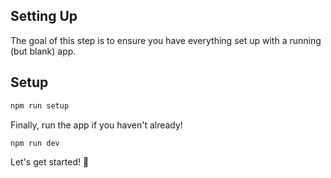 ## Setting Up

The goal of this step is to ensure you have everything set up with a running (but blank) app. 

## Setup

```sh
npm run setup
```

Finally, run the app if you haven't already!

```sh
npm run dev
```

Let's get started! 🎉
